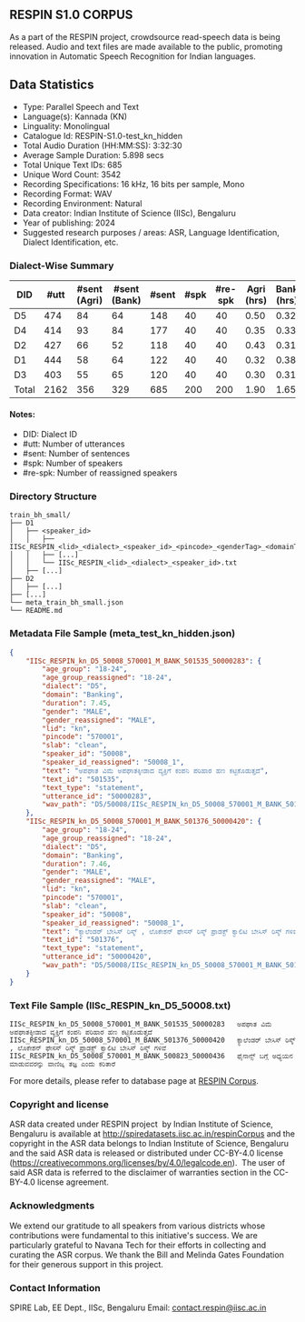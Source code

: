 ## RESPIN S1.0 CORPUS ##

As a part of the RESPIN project, crowdsource read-speech data is being released. Audio and text files
are made available to the public, promoting innovation in Automatic Speech Recognition for Indian languages.

## Data Statistics ##

- Type: Parallel Speech and Text
- Language(s): Kannada (KN)
- Linguality: Monolingual
- Catalogue Id: RESPIN-S1.0-test_kn_hidden
- Total Audio Duration (HH:MM:SS): 3:32:30
- Average Sample Duration: 5.898 secs
- Total Unique Text IDs: 685
- Unique Word Count: 3542
- Recording Specifications: 16 kHz, 16 bits per sample, Mono
- Recording Format: WAV
- Recording Environment: Natural
- Data creator: Indian Institute of Science (IISc), Bengaluru
- Year of publishing: 2024
- Suggested research purposes / areas: ASR, Language Identification, Dialect Identification, etc.

### Dialect-Wise Summary ###
| DID   | #utt | #sent (Agri) | #sent (Bank) | #sent | #spk | #re-spk | Agri (hrs) | Bank (hrs) | Total (hrs) |
|-------|------|--------------|--------------|-------|------|---------|------------|------------|-------------|
| D5 | 474 | 84 | 64 | 148 | 40 | 40 | 0.50 | 0.32 | 0.83 |
| D4 | 414 | 93 | 84 | 177 | 40 | 40 | 0.35 | 0.33 | 0.68 |
| D2 | 427 | 66 | 52 | 118 | 40 | 40 | 0.43 | 0.31 | 0.74 |
| D1 | 444 | 58 | 64 | 122 | 40 | 40 | 0.32 | 0.38 | 0.69 |
| D3 | 403 | 55 | 65 | 120 | 40 | 40 | 0.30 | 0.31 | 0.61 |
| Total | 2162 | 356 | 329 | 685 | 200 | 200 | 1.90 | 1.65 | 3.54 |



#### Notes:
- DID: Dialect ID
- #utt: Number of utterances
- #sent: Number of sentences
- #spk: Number of speakers
- #re-spk: Number of reassigned speakers

### Directory Structure ###
```
train_bh_small/
├── D1
│   ├── <speaker_id>
│   │   ├── IISc_RESPIN_<lid>_<dialect>_<speaker_id>_<pincode>_<genderTag>_<domainTag>_<text_id>_<uttid>.wav
│   │   ├── [...]
│   │   └── IISc_RESPIN_<lid>_<dialect>_<speaker_id>.txt
│   ├── [...]
├── D2
│   ├── [...]
├── [...]
└── meta_train_bh_small.json
└── README.md
```

### Metadata File Sample (meta_test_kn_hidden.json) ###

```json
{
    "IISc_RESPIN_kn_D5_50008_570001_M_BANK_501535_50000283": {
        "age_group": "18-24",
        "age_group_reassigned": "18-24",
        "dialect": "D5",
        "domain": "Banking",
        "duration": 7.45,
        "gender": "MALE",
        "gender_reassigned": "MALE",
        "lid": "kn",
        "pincode": "570001",
        "slab": "clean",
        "speaker_id": "50008",
        "speaker_id_reassigned": "50008_1",
        "text": "ಅಪಘಾತ ವಿಮೆ ಅಪಘಾತಕ್ಕೀಡಾದ ವ್ಯಕ್ತಿಗೆ ಕಂಪನಿ ಪರಿಹಾರ ಹಣ ಕಟ್ಟಿಕೊಡುತ್ತದೆ",
        "text_id": "501535",
        "text_type": "statement",
        "utterance_id": "50000283",
        "wav_path": "D5/50008/IISc_RESPIN_kn_D5_50008_570001_M_BANK_501535_50000283.wav"
    },
    "IISc_RESPIN_kn_D5_50008_570001_M_BANK_501376_50000420": {
        "age_group": "18-24",
        "age_group_reassigned": "18-24",
        "dialect": "D5",
        "domain": "Banking",
        "duration": 7.46,
        "gender": "MALE",
        "gender_reassigned": "MALE",
        "lid": "kn",
        "pincode": "570001",
        "slab": "clean",
        "speaker_id": "50008",
        "speaker_id_reassigned": "50008_1",
        "text": "ಕ್ಯಾಲೆಂಡರ್ ಬೇಸಿಸ್ ರಿಸ್ಕ್ , ಲೊಕೇಶನ್ ಫೇಸಸ್ ರಿಸ್ಕ್ ಪ್ರಾಡಕ್ಟ್ ಕ್ವಾಲಿಟಿ ಬೇಸಿಸ್ ರಿಸ್ಕ್ ಗಳಿವೆ",
        "text_id": "501376",
        "text_type": "statement",
        "utterance_id": "50000420",
        "wav_path": "D5/50008/IISc_RESPIN_kn_D5_50008_570001_M_BANK_501376_50000420.wav"
    }
}
```

### Text File Sample (IISc_RESPIN_kn_D5_50008.txt) ###
```
IISc_RESPIN_kn_D5_50008_570001_M_BANK_501535_50000283	ಅಪಘಾತ ವಿಮೆ ಅಪಘಾತಕ್ಕೀಡಾದ ವ್ಯಕ್ತಿಗೆ ಕಂಪನಿ ಪರಿಹಾರ ಹಣ ಕಟ್ಟಿಕೊಡುತ್ತದೆ
IISc_RESPIN_kn_D5_50008_570001_M_BANK_501376_50000420	ಕ್ಯಾಲೆಂಡರ್ ಬೇಸಿಸ್ ರಿಸ್ಕ್ , ಲೊಕೇಶನ್ ಫೇಸಸ್ ರಿಸ್ಕ್ ಪ್ರಾಡಕ್ಟ್ ಕ್ವಾಲಿಟಿ ಬೇಸಿಸ್ ರಿಸ್ಕ್ ಗಳಿವೆ
IISc_RESPIN_kn_D5_50008_570001_M_BANK_500823_50000436	ಫೈನಾನ್ಸ್ ಬಗ್ಗೆ ಅಧ್ಯಯನ ಮಾಡುವವರನ್ನು ವಾಣಿಜ್ಯ ತಜ್ಞ ಎಂದು ಕರಿತಾರೆ
```

For more details, please refer to database page at [RESPIN Corpus](http://spiredatasets.iisc.ac.in/respinCorpus).

### Copyright and license ###

ASR data created under RESPIN project  by Indian Institute of Science, Bengaluru is available
at http://spiredatasets.iisc.ac.in/respinCorpus and the copyright in the ASR data belongs to
Indian Institute of Science, Bengaluru and the said ASR data is released or distributed under
CC-BY-4.0 license (https://creativecommons.org/licenses/by/4.0/legalcode.en).  The user of
said ASR data is referred to the disclaimer of warranties section in the CC-BY-4.0 license
agreement.


### Acknowledgments ###

We extend our gratitude to all speakers from various districts whose contributions were fundamental to this initiative's success.
We are particularly grateful to Navana Tech for their efforts in collecting and curating the ASR corpus.
We thank the Bill and Melinda Gates Foundation for their generous support in this project.

### Contact Information ###

SPIRE Lab, EE Dept., IISc, Bengaluru
Email: contact.respin@iisc.ac.in